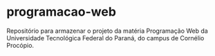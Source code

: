 # programacao-web
Repositório para armazenar o projeto da matéria Programação Web da Universidade Tecnológica Federal do Paraná, do campus de Cornélio Procópio.
